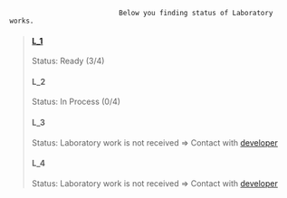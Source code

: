                                Below you finding status of Laboratory works.
> ####  [L_1](https://github.com/maxfps11/Teaching/tree/master/Laboratory%20works/L_1)
>   Status: Ready (3/4)
> ####  L_2
>   Status: In Process (0/4)
> ####  L_3
>   Status: Laboratory work is not received => Contact with [developer](https://vk.com/id504509606)
> ####  L_4
>   Status: Laboratory work is not received => Contact with [developer](https://vk.com/id504509606)
